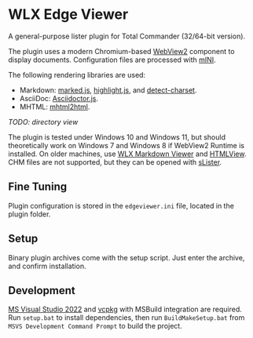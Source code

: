 # WLX Edge Viewer

A general-purpose lister plugin for Total Commander (32/64-bit version).

The plugin uses a modern Chromium-based [WebView2](https://developer.microsoft.com/en-us/microsoft-edge/webview2/) component to display documents. Configuration files are processed with [mINI](https://github.com/pulzed/mINI).

The following rendering libraries are used:

- Markdown: [marked.js](https://github.com/markedjs/marked), [highlight.js](https://highlightjs.org), and [detect-charset](https://github.com/treyhunner/detect-charset).
- AsciiDoc: [Asciidoctor.js](https://docs.asciidoctor.org/asciidoctor.js/latest/).
- MHTML: [mhtml2html](https://github.com/msindwan/mhtml2html).

_TODO: directory view_

The plugin is tested under Windows 10 and Windows 11, but should theoretically work on Windows 7 and Windows 8 if WebView2 Runtime is installed. On older machines, use [WLX Markdown Viewer](https://github.com/rg-software/wlx-markdown-viewer) and [HTMLView](https://sites.google.com/site/htmlview/). CHM files are not supported, but they can be opened with [sLister](https://totalcmd.net/plugring/slister.html).

## Fine Tuning

Plugin configuration is stored in the `edgeviewer.ini` file, located in the plugin folder.

## Setup

Binary plugin archives come with the setup script. Just enter the archive, and confirm installation.

## Development

[MS Visual Studio 2022](https://visualstudio.microsoft.com/) and [vcpkg](https://vcpkg.io) with MSBuild integration are required. Run `setup.bat` to install dependencies, then run `BuildMakeSetup.bat` from `MSVS Development Command Prompt` to build the project.
